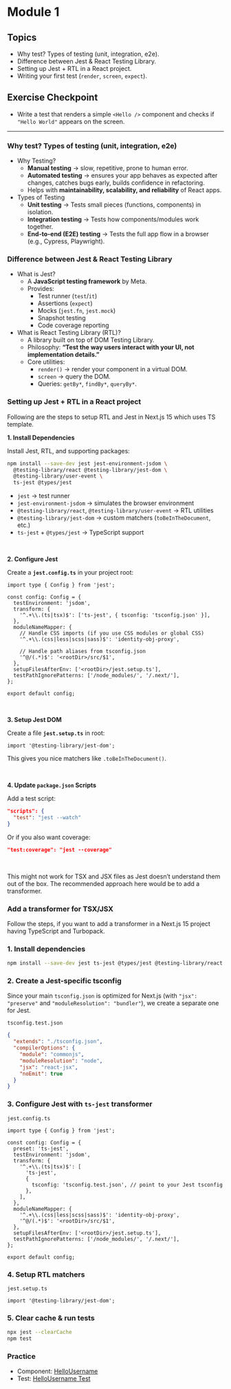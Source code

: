 # Module 1

## Topics

- Why test? Types of testing (unit, integration, e2e).
- Difference between Jest & React Testing Library.
- Setting up Jest + RTL in a React project.
- Writing your first test (`render`, `screen`, `expect`).

## Exercise Checkpoint

- Write a test that renders a simple `<Hello />` component and checks if `"Hello World"` appears on the screen.

<hr />

### Why test? Types of testing (unit, integration, e2e)

- Why Testing?
  - **Manual testing** → slow, repetitive, prone to human error.
  - **Automated testing** → ensures your app behaves as expected after changes, catches bugs early, builds confidence in refactoring.
  - Helps with **maintainability, scalability, and reliability** of React apps.
- Types of Testing
  - **Unit testing** → Tests small pieces (functions, components) in isolation.
  - **Integration testing** → Tests how components/modules work together.
  - **End-to-end (E2E) testing** → Tests the full app flow in a browser (e.g., Cypress, Playwright).

### Difference between Jest & React Testing Library

- What is Jest?
  - A **JavaScript testing framework** by Meta.
  - Provides:
    - Test runner (`test`/`it`)
    - Assertions (`expect`)
    - Mocks (`jest.fn`, `jest.mock`)
    - Snapshot testing
    - Code coverage reporting
- What is React Testing Library (RTL)?
  - A library built on top of DOM Testing Library.
  - Philosophy: **“Test the way users interact with your UI, not implementation details.”**
  - Core utilities:
    - `render()` → render your component in a virtual DOM.
    - `screen` → query the DOM.
    - Queries: `getBy*`, `findBy*`, `queryBy*`.

### Setting up Jest + RTL in a React project

Following are the steps to setup RTL and Jest in Next.js 15 which uses TS template.

**1. Install Dependencies**

Install Jest, RTL, and supporting packages:

```bash
npm install --save-dev jest jest-environment-jsdom \
  @testing-library/react @testing-library/jest-dom \
  @testing-library/user-event \
  ts-jest @types/jest
```

- `jest` → test runner
- `jest-environment-jsdom` → simulates the browser environment
- `@testing-library/react`, `@testing-library/user-event` → RTL utilities
- `@testing-library/jest-dom` → custom matchers (`toBeInTheDocument`, etc.)
- `ts-jest` + `@types/jest` → TypeScript support

<br />

**2. Configure Jest**

Create a **`jest.config.ts`** in your project root:

```tsx
import type { Config } from 'jest';

const config: Config = {
  testEnvironment: 'jsdom',
  transform: {
    '^.+\\.(ts|tsx)$': ['ts-jest', { tsconfig: 'tsconfig.json' }],
  },
  moduleNameMapper: {
    // Handle CSS imports (if you use CSS modules or global CSS)
    '^.+\\.(css|less|scss|sass)$': 'identity-obj-proxy',

    // Handle path aliases from tsconfig.json
    '^@/(.*)$': '<rootDir>/src/$1',
  },
  setupFilesAfterEnv: ['<rootDir>/jest.setup.ts'],
  testPathIgnorePatterns: ['/node_modules/', '/.next/'],
};

export default config;
```

<br />

**3. Setup Jest DOM**

Create a file **`jest.setup.ts`** in root:

```tsx
import '@testing-library/jest-dom';
```

This gives you nice matchers like `.toBeInTheDocument()`.

<br />

**4. Update `package.json` Scripts**

Add a test script:

```json
"scripts": {
  "test": "jest --watch"
}
```

Or if you also want coverage:

```json
"test:coverage": "jest --coverage"
```

<br />

This might not work for TSX and JSX files as Jest doesn’t understand them out of the box. The recommended approach here would be to add a transformer.

### Add a transformer for TSX/JSX

Follow the steps, if you want to add a transformer in a Next.js 15 project having TypeScript and Turbopack.

### 1. Install dependencies

```bash
npm install --save-dev jest ts-jest @types/jest @testing-library/react @testing-library/jest-dom
```

### 2. Create a Jest-specific tsconfig

Since your main `tsconfig.json` is optimized for Next.js (with `"jsx": "preserve"` and `"moduleResolution": "bundler"`), we create a separate one for Jest.

`tsconfig.test.json`

```json
{
  "extends": "./tsconfig.json",
  "compilerOptions": {
    "module": "commonjs",
    "moduleResolution": "node",
    "jsx": "react-jsx",
    "noEmit": true
  }
}
```

### 3. Configure Jest with `ts-jest` transformer

`jest.config.ts`

```tsx
import type { Config } from 'jest';

const config: Config = {
  preset: 'ts-jest',
  testEnvironment: 'jsdom',
  transform: {
    '^.+\\.(ts|tsx)$': [
      'ts-jest',
      {
        tsconfig: 'tsconfig.test.json', // point to your Jest tsconfig
      },
    ],
  },
  moduleNameMapper: {
    '^.+\\.(css|less|scss|sass)$': 'identity-obj-proxy',
    '^@/(.*)$': '<rootDir>/src/$1',
  },
  setupFilesAfterEnv: ['<rootDir>/jest.setup.ts'],
  testPathIgnorePatterns: ['/node_modules/', '/.next/'],
};

export default config;
```

### 4. Setup RTL matchers

`jest.setup.ts`

```tsx
import '@testing-library/jest-dom';
```

### 5. Clear cache & run tests

```bash
npx jest --clearCache
npm test
```

### Practice

- Component: [HelloUsername](./components/HelloUsername.tsx)
- Test: [HelloUsername Test](./__tests__/HelloUsername.test.tsx)
